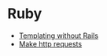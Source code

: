 # Ruby

- [Templating without Rails](https://jonathanpike.net/2017/06/rendering-erb-without-rails)
- [Make http requests](https://www.twilio.com/blog/5-ways-make-http-requests-ruby)
